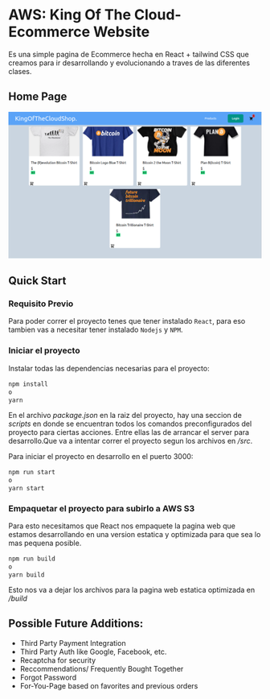 # AWS: King Of The Cloud-Ecommerce Website

Es una simple pagina de Ecommerce hecha en React + tailwind CSS que creamos para ir desarrollando y evolucionando a traves de las diferentes clases.

## Home Page

<img src="./images/home.png">

## Quick Start

### Requisito Previo

Para poder correr el proyecto tenes que tener instalado `React`, para eso tambien vas a necesitar tener instalado `Nodejs` y `NPM`.

### Iniciar el proyecto

Instalar todas las dependencias necesarias para el proyecto:

```
npm install
o
yarn
```

En el archivo _package.json_ en la raiz del proyecto, hay una seccion de _scripts_ en donde se encuentran todos los comandos preconfigurados del proyecto para ciertas acciones. Entre ellas las de arrancar el server para desarrollo.Que va a intentar correr el proyecto segun los archivos en _/src_.

Para iniciar el proyecto en desarrollo en el puerto 3000:

```
npm run start
o
yarn start
```

### Empaquetar el proyecto para subirlo a AWS S3

Para esto necesitamos que React nos empaquete la pagina web que estamos desarrollando en una version estatica y optimizada para que sea lo mas pequena posible.

```
npm run build
o
yarn build
```

Esto nos va a dejar los archivos para la pagina web estatica optimizada en _/build_

## Possible Future Additions:

- Third Party Payment Integration
- Third Party Auth like Google, Facebook, etc.
- Recaptcha for security
- Reccommendations/ Frequently Bought Together
- Forgot Password
- For-You-Page based on favorites and previous orders
